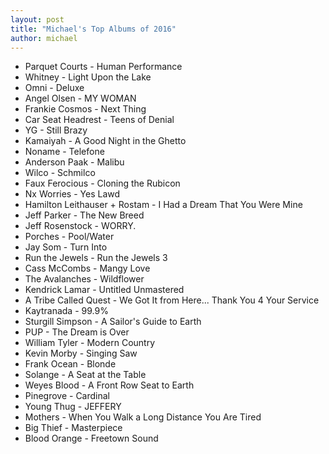 ```yaml
---
layout: post
title: "Michael's Top Albums of 2016"
author: michael
---
```


- Parquet Courts - Human Performance
- Whitney - Light Upon the Lake
- Omni - Deluxe
- Angel Olsen - MY WOMAN
- Frankie Cosmos - Next Thing
- Car Seat Headrest - Teens of Denial
- YG - Still Brazy
- Kamaiyah - A Good Night in the Ghetto
- Noname - Telefone
- Anderson Paak - Malibu
- Wilco - Schmilco
- Faux Ferocious - Cloning the Rubicon
- Nx Worries - Yes Lawd
- Hamilton Leithauser + Rostam - I Had a Dream That You Were Mine
- Jeff Parker - The New Breed
- Jeff Rosenstock - WORRY.
- Porches - Pool/Water
- Jay Som - Turn Into
- Run the Jewels - Run the Jewels 3
- Cass McCombs - Mangy Love
- The Avalanches - Wildflower
- Kendrick Lamar - Untitled Unmastered
- A Tribe Called Quest - We Got It from Here... Thank You 4 Your Service
- Kaytranada - 99.9%
- Sturgill Simpson - A Sailor's Guide to Earth
- PUP - The Dream is Over
- William Tyler - Modern Country
- Kevin Morby - Singing Saw
- Frank Ocean - Blonde
- Solange - A Seat at the Table
- Weyes Blood - A Front Row Seat to Earth
- Pinegrove - Cardinal
- Young Thug - JEFFERY
- Mothers - When You Walk a Long Distance You Are Tired
- Big Thief - Masterpiece
- Blood Orange - Freetown Sound
